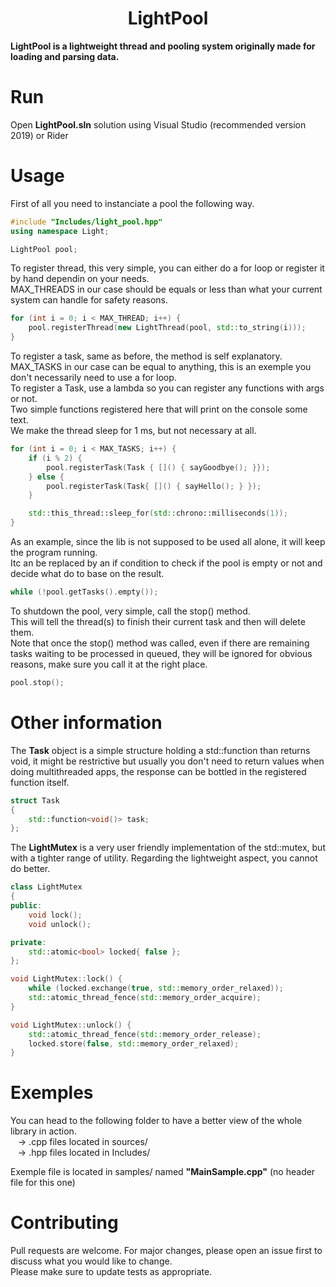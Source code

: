 <div align="center">

# LightPool
</div>

**LightPool is a lightweight thread and pooling system originally made for loading and parsing data.**<br/>

# Run
Open **LightPool.sln** solution using Visual Studio (recommended version 2019) or Rider

# Usage
First of all you need to instanciate a pool the following way.<br/>
```cpp
#include "Includes/light_pool.hpp"
using namespace Light;

LightPool pool;
```

To register thread, this very simple, you can either do a for loop or register it by hand dependin on your needs.<br/>
MAX_THREADS in our case should be equals or less than what your current system can handle for safety reasons.<br/>
```cpp
for (int i = 0; i < MAX_THREAD; i++) {
	pool.registerThread(new LightThread(pool, std::to_string(i)));
}
```

To register a task, same as before, the method is self explanatory.<br/>
MAX_TASKS in our case can be equal to anything, this is an exemple you don't necessarily need to use a for loop.<br/>
To register a Task, use a lambda so you can register any functions with args or not.<br/>
Two simple functions registered here that will print on the console some text.<br/>
We make the thread sleep for 1 ms, but not necessary at all.<br/>
```cpp
for (int i = 0; i < MAX_TASKS; i++) {
    if (i % 2) {
        pool.registerTask(Task { []() { sayGoodbye(); }});
    } else {
        pool.registerTask(Task{ []() { sayHello(); } });
    }

    std::this_thread::sleep_for(std::chrono::milliseconds(1));
}
```

As an example, since the lib is not supposed to be used all alone, it will keep the program running.<br/>
Itc an be replaced by an if condition to check if the pool is empty or not and decide what do to base on the result.<br/>
```cpp
while (!pool.getTasks().empty());
```

To shutdown the pool, very simple, call the stop() method.<br/>
This will tell the thread(s) to finish their current task and then will delete them.<br/>
Note that once the stop() method was called, even if there are remaining tasks waiting to be processed in queued, they will be ignored for obvious reasons, make sure you call it at the right place.<br/>
```cpp
pool.stop();
```

# Other information
The **Task** object is a simple structure holding a std::function than returns void, it might be restrictive but usually you don't need to return values when doing multithreaded apps, the response can be bottled in the registered function itself.<br/>
```cpp
struct Task
{
    std::function<void()> task;
};
```

The **LightMutex** is a very user friendly implementation of the std::mutex, but with a tighter range of utility. Regarding the lightweight aspect, you cannot do better.<br/>
```cpp
class LightMutex
{
public:
    void lock();
    void unlock();

private:
    std::atomic<bool> locked{ false };
};

void LightMutex::lock() {
    while (locked.exchange(true, std::memory_order_relaxed));
    std::atomic_thread_fence(std::memory_order_acquire);
}

void LightMutex::unlock() {
    std::atomic_thread_fence(std::memory_order_release);
    locked.store(false, std::memory_order_relaxed);
}
```

# Exemples
You can head to the following folder to have a better view of the whole library in action.<br/>
&nbsp;&nbsp; -> .cpp files located in sources/<br/>
&nbsp;&nbsp; -> .hpp files located in Includes/<br/>

Exemple file is located in samples/ named **"MainSample.cpp"** (no header file for this one)

# Contributing
Pull requests are welcome. For major changes, please open an issue first to discuss what you would like to change.<br/>
Please make sure to update tests as appropriate.<br/>